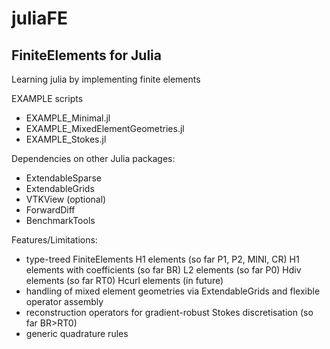 # juliaFE
FiniteElements for Julia
-------------------------

Learning julia by implementing finite elements

EXAMPLE scripts
- EXAMPLE_Minimal.jl
- EXAMPLE_MixedElementGeometries.jl
- EXAMPLE_Stokes.jl

Dependencies on other Julia packages:
- ExtendableSparse
- ExtendableGrids
- VTKView (optional)
- ForwardDiff
- BenchmarkTools

Features/Limitations:
- type-treed FiniteElements
    H1 elements (so far P1, P2, MINI, CR)
    H1 elements with coefficients (so far BR)
    L2 elements (so far P0)
    Hdiv elements (so far RT0)
    Hcurl elements (in future)
- handling of mixed element geometries via ExtendableGrids and flexible operator assembly
- reconstruction operators for gradient-robust Stokes discretisation (so far BR>RT0)
- generic quadrature rules
